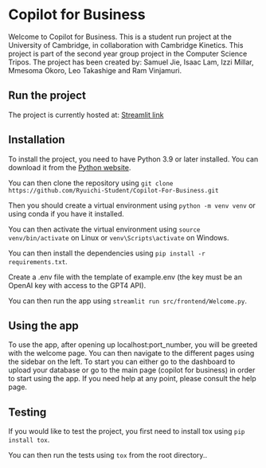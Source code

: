 # Copilot for Business

Welcome to Copilot for Business. This is a student run project at the University of Cambridge, in collaboration with Cambridge Kinetics. This project is part of the second year group project in the Computer Science Tripos. The project has been created by: Samuel Jie, Isaac Lam, Izzi Millar, Mmesoma Okoro, Leo Takashige and Ram Vinjamuri.

## Run the project

The project is currently hosted at: [Streamlit link]()

## Installation

To install the project, you need to have Python 3.9 or later installed. You can download it from the [Python website](https://www.python.org/downloads/).

You can then clone the repository using ``git clone https://github.com/Ryuichi-Student/Copilot-For-Business.git``

Then you should create a virtual environment using ``python -m venv venv`` or using conda if you have it installed.

You can then activate the virtual environment using ``source venv/bin/activate`` on Linux or ``venv\Scripts\activate`` on Windows.

You can then install the dependencies using ``pip install -r requirements.txt``.

Create a .env file with the template of example.env (the key must be an OpenAI key with access to the GPT4 API).

You can then run the app using ``streamlit run src/frontend/Welcome.py``.

## Using the app

To use the app, after opening up localhost:port_number, you will be greeted with the welcome page. You can then navigate to the different pages using the sidebar on the left. To start you can either go to the dashboard to upload your database or go to the main page (copilot for business) in order to start using the app.
If you need help at any point, please consult the help page.

## Testing

If you would like to test the project, you first need to install tox using ``pip install tox``.

You can then run the tests using ``tox`` from the root directory..
